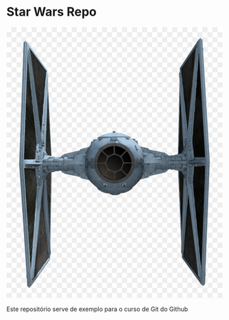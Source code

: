# Star Wars Repo

![TIE Fighter](./tiefighter.png)

Este repositório serve de exemplo para o curso de Git do Github
